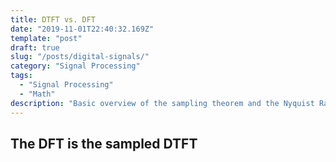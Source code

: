 ```yaml
---
title: DTFT vs. DFT
date: "2019-11-01T22:40:32.169Z"
template: "post"
draft: true
slug: "/posts/digital-signals/"
category: "Signal Processing"
tags:
  - "Signal Processing"
  - "Math"
description: "Basic overview of the sampling theorem and the Nyquist Rate."
---
```


## The DFT is the sampled DTFT

## 
